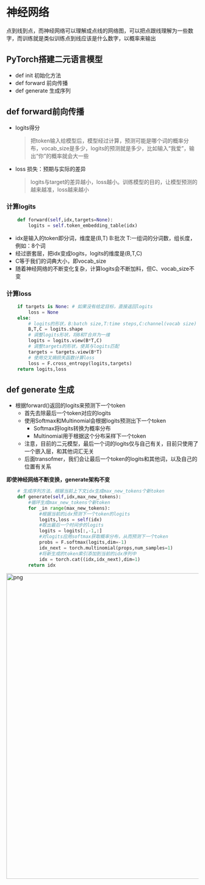 # 神经网络
点到线到点，而神经网络可以理解成点线的网络图，可以把点跟线理解为一些数字，而训练就是类似训练点到线应该是什么数字，以概率来输出
## PyTorch搭建二元语言模型
- def init 初始化方法
- def forward 前向传播
- def generate 生成序列 

## def forward前向传播
- logits得分
  > 把token输入给模型后，模型经过计算，预测可能是哪个词的概率分布，vocab_size是多少，logits的预测就是多少，比如输入“我爱”，输出“你”的概率就会大一些
- loss 损失：预期与实际的差异
  > logits与target的差异越小，loss越小。训练模型的目的，让模型预测的越来越准，loss越来越小

### 计算logits
```python
    def forward(self,idx,targets=None):
        logits = self.token_embedding_table(idx)
```
- idx是输入的token即分词，维度是(B,T) B:批次 T:一组词的分词数，组长度，例如：8个词
- 经过嵌套层，把idx变成logits，logits的维度是(B,T,C)
- C等于我们的词典大小，即vocab_size
- 随着神经网络的不断变化复杂，计算logits会不断加料，但C、vocab_size不变

### 计算loss
```python
    if targets is None: # 如果没有给定目标，直接返回logits
        loss = None
    else:
        # logits的形状，B:batch size,T:time steps,C:channel(vocab size)
        B,T,C = logits.shape
        # 调整logits形状，将B和T合并为一维
        logits = logits.view(B*T,C)
        # 调整targets的形状，使其与logits匹配
        targets = targets.view(B*T)
        # 使用交叉熵损失函数计算loss
        loss = F.cross_entropy(logits,targets)
    return logits,loss 
```

## def generate 生成
- 根据forward()返回的logits来预测下一个token
  - 首先去除最后一个token对应的logits
  - 使用Softmax和Multinomial会根据logits预测出下一个token
    - Softmax将logits转换为概率分布
    - Multinomial用于根据这个分布采样下一个token
  - 注意，目前的二元模型，最后一个词的logits仅与自己有关，目前只使用了一个嵌入层，和其他词汇无关
  - 后面transofmer，我们会让最后一个token的logits和其他词，以及自己的位置有关系

**即使神经网络不断变换，generate架构不变**
```python   
    # 生成序列方法，根据当前上下文idx生成max_new_tokens个新token
    def generate(self,idx,max_new_tokens):
        #循环生成max_new_tokens个新token
        for _in range(max_new_tokens):
            #根据当前的idx预测下一个token的logits
            logits,loss = self(idx)
            #取出最后一个时间步的logits
            logits = logits[:,-1,:]
            #对logits应用softmax获取概率分布，从而预测下一个token
            probs = F.softmax(logits,dim=-1)
            idx_next = torch.multinomial(props,num_samples=1)
            #将新生成的token索引添加到当前的idx序列中
            idx = torch.cat((idx,idx_next),dim=1)
        return idx
```
<img width="800" src="https://boonlean15.github.io/cheneyBlog/images/aiImg/2.png" alt="png">